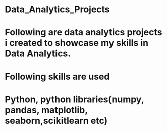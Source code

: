 # Data_Analytics_Projects
# Following are data analytics projects i created  to showcase my skills in Data Analytics.
# Following skills are used
# Python, python libraries(numpy, pandas, matplotlib, seaborn,scikitlearn etc)
